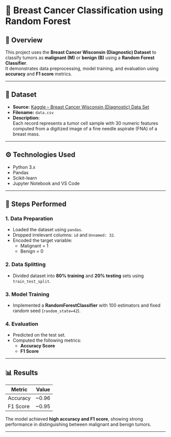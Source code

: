 #  🧠 Breast Cancer Classification using Random Forest
## 📘 Overview
This project uses the **Breast Cancer Wisconsin (Diagnostic) Dataset** to classify tumors as **malignant (M)** or **benign (B)** using a **Random Forest Classifier**.  
It demonstrates data preprocessing, model training, and evaluation using **accuracy** and **F1 score** metrics.

---
## 📂 Dataset
- **Source:** [Kaggle – Breast Cancer Wisconsin (Diagnostic) Data Set](https://www.kaggle.com/datasets/uciml/breast-cancer-wisconsin-data)
- **Filename:** `data.csv`
- **Description:**  
  Each record represents a tumor cell sample with 30 numeric features computed from a digitized image of a fine needle aspirate (FNA) of a breast mass.

---
## ⚙️ Technologies Used
- Python 3.x  
- Pandas  
- Scikit-learn  
- Jupyter Notebook and VS Code  

---
## 🧩 Steps Performed
### 1. Data Preparation
- Loaded the dataset using `pandas`.
- Dropped irrelevant columns: `id` and `Unnamed: 32`.
- Encoded the target variable:  
  - Malignant = 1  
  - Benign = 0
 
### 2. Data Splitting
- Divided dataset into **80% training** and **20% testing** sets using `train_test_split`.

### 3. Model Training
- Implemented a **RandomForestClassifier** with 100 estimators and fixed random seed (`random_state=42`).
### 4. Evaluation
- Predicted on the test set.
- Computed the following metrics:
  - **Accuracy Score**
  - **F1 Score**

---
## 📊 Results
| Metric | Value |
|---------|--------|
| Accuracy | ~0.96  |
| F1 Score | ~0.95  |

The model achieved **high accuracy and F1 score**, showing strong performance in distinguishing between malignant and benign tumors.

---
